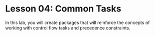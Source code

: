 #  Lesson 04: Common Tasks

In this lab, you will create packages that will reinforce the concepts of working with control flow tasks and
 precedence constraints.
